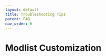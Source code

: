 ```yaml
---
layout: default
title: Troubleshooting Tips
parent: FAQ
nav_order: 6
---
```


# Modlist Customization
